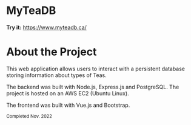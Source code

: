 # MyTeaDB
<b> Try it:</b> https://www.myteadb.ca/

# About the Project
This web application allows users to interact with a persistent database storing information about types of Teas.   


The backend was built with Node.js, Express.js and PostgreSQL. The project is hosted on an AWS EC2 (Ubuntu Linux). 

The frontend was built with Vue.js and Bootstrap. 


<sub>Completed Nov. 2022</sub>
